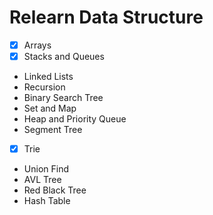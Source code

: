 # Relearn Data Structure

- [x] Arrays
- [x] Stacks and Queues
- Linked Lists
- Recursion
- Binary Search Tree
- Set and Map
- Heap and Priority Queue
- Segment Tree
- [x] Trie
- Union Find
- AVL Tree
- Red Black Tree
- Hash Table
